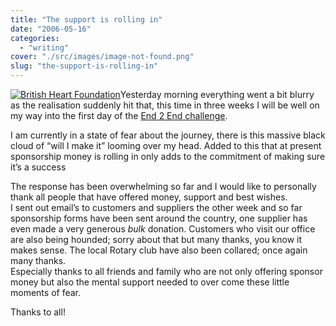 ```yaml
---
title: "The support is rolling in"
date: "2006-05-16"
categories: 
  - "writing"
cover: "./src/images/image-not-found.png"
slug: "the-support-is-rolling-in"
---
```


[![British Heart Foundation](/images/147476869_c5a3416ea3_m.jpg)](http://www.flickr.com/photos/funkylarma/147476869/ "BHF")Yesterday morning everything went a bit blurry as the realisation suddenly hit that, this time in three weeks I will be well on my way into the first day of the [End 2 End challenge](https://adamchamberlin.info/tagged/end2end).

I am currently in a state of fear about the journey, there is this massive black cloud of “will I make it” looming over my head. Added to this that at present sponsorship money is rolling in only adds to the commitment of making sure it’s a success

The response has been overwhelming so far and I would like to personally thank all people that have offered money, support and best wishes.  
I sent out email’s to customers and suppliers the other week and so far sponsorship forms have been sent around the country, one supplier has even made a very generous _bulk_ donation. Customers who visit our office are also being hounded; sorry about that but many thanks, you know it makes sense. The local Rotary club have also been collared; once again many thanks.  
Especially thanks to all friends and family who are not only offering sponsor money but also the mental support needed to over come these little moments of fear.

Thanks to all!
